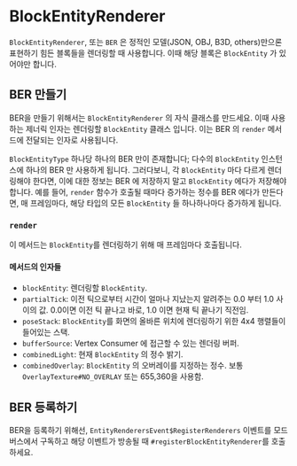 BlockEntityRenderer
==================

`BlockEntityRenderer`, 또는 `BER` 은 정적인 모델(JSON, OBJ, B3D, others)만으론 표현하기 힘든 블록들을 렌더링할 때 사용합니다. 이때 해당 블록은 `BlockEntity` 가 있어야만 합니다.

BER 만들기
--------------

BER을 만들기 위해서는 `BlockEntityRenderer` 의 자식 클래스를 만드세요. 이때 사용하는 제너릭 인자는 렌더링할 `BlockEntity` 클래스 입니다. 이는 BER 의 `render` 메서드에 전달되는 인자로 사용됩니다.

`BlockEntityType` 하나당 하나의 BER 만이 존재합니다; 다수의 `BlockEntity` 인스턴스에 하나의 BER 만 사용하게 됩니다. 그러다보니, 각 `BlockEntity` 마다 다르게 렌더링해야 한다면, 이에 대한 정보는 BER 에 저장하지 말고 `BlockEntity` 에다가 저장해야 합니다. 예를 들어, `render` 함수가 호출될 때마다 증가하는 정수를 BER 에다가 만든다면, 매 프레임마다, 해당 타입의 모든 `BlockEntity` 들 하나하나마다 증가하게 됩니다.

### `render`

이 메서드는 `BlockEntity`를 렌더링하기 위해 매 프레임마다 호출됩니다.

#### 메서드의 인자들

* `blockEntity`: 렌더링할 `BlockEntity`.
* `partialTick`: 이전 틱으로부터 시간이 얼마나 지났는지 알려주는 0.0 부터 1.0 사이의 값. 0.0이면 이전 틱 끝나고 바로, 1.0 이면 현재 틱 끝나기 직전임.
* `poseStack`: `BlockEntity`를 화면의 올바른 위치에 렌더링하기 위한 4x4 행렬들이 들어있는 스택.
* `bufferSource`: Vertex Consumer 에 접근할 수 있는 렌더링 버퍼.
* `combinedLight`: 현재 `BlockEntity` 의 정수 밝기.
* `combinedOverlay`: `BlockEntity` 의 오버레이를 지정하는 정수. 보통 `OverlayTexture#NO_OVERLAY` 또는 655,360을 사용함.

BER 등록하기
-----------------

BER을 등록하기 위해선, `EntityRenderersEvent$RegisterRenderers` 이벤트를 모드 버스에서 구독하고 해당 이벤트가 방송될 때 `#registerBlockEntityRenderer`를 호출하세요.
